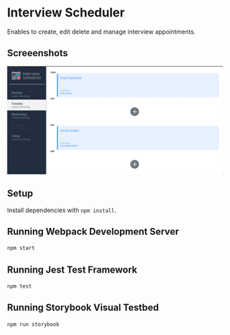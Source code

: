 # Interview Scheduler
Enables to create, edit delete and manage interview appointments.

## Screeenshots
!["Home page: list of booked appointments"](https://github.com/nati047/scheduler/blob/master/docs/home-page.png?raw=true)

## Setup

Install dependencies with `npm install`.

## Running Webpack Development Server

```sh
npm start
```

## Running Jest Test Framework

```sh
npm test
```

## Running Storybook Visual Testbed

```sh
npm run storybook
```
